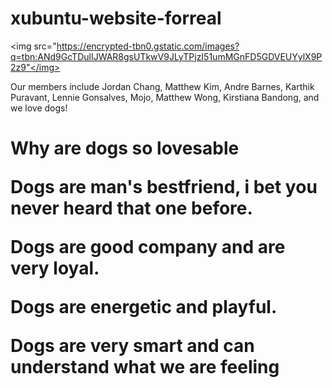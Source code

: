 # xubuntu-website-forreal
<html> 
<head>
  <title>
    Welcome to the Xubuntu website!
  </title>
<body>
<p>

<img src="https://encrypted-tbn0.gstatic.com/images?q=tbn:ANd9GcTDulIJWAR8gsUTkwV9JLyTPjzI51umMGnFD5GDVEUYylX9P2z9"</img>
</p>
  <p>Our members include Jordan Chang, Matthew Kim, Andre Barnes, Karthik Puravant, Lennie Gonsalves, Mojo, Matthew Wong, Kirstiana Bandong, and we love dogs!</p>
</body>
</head>
</html>
  <h1> Why are dogs so lovesable
    <p> Dogs are man's bestfriend, i bet you never heard that one before.</p>
    <p> Dogs are good company and are very loyal.</p>
    <p> Dogs are energetic and playful.</p>
    <p> Dogs are very smart and can understand what we are feeling </p>
